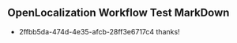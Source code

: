 ## OpenLocalization Workflow Test MarkDown
* 2ffbb5da-474d-4e35-afcb-28ff3e6717c4 thanks!

<!--HONumber=Aug16_HO1-->


